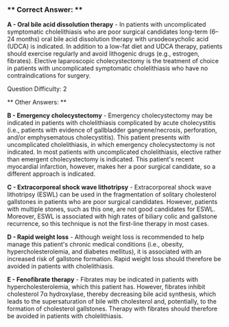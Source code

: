 ### ** Correct Answer: **

**A - Oral bile acid dissolution therapy** - In patients with uncomplicated symptomatic cholelithiasis who are poor surgical candidates long-term (6–24 months) oral bile acid dissolution therapy with ursodeoxycholic acid (UDCA) is indicated. In addition to a low-fat diet and UDCA therapy, patients should exercise regularly and avoid lithogenic drugs (e.g., estrogen, fibrates). Elective laparoscopic cholecystectomy is the treatment of choice in patients with uncomplicated symptomatic cholelithiasis who have no contraindications for surgery.

Question Difficulty: 2

** Other Answers: **

**B - Emergency cholecystectomy** - Emergency cholecystectomy may be indicated in patients with cholelithiasis complicated by acute cholecystitis (i.e., patients with evidence of gallbladder gangrene/necrosis, perforation, and/or emphysematous cholecystitis). This patient presents with uncomplicated cholelithiasis, in which emergency cholecystectomy is not indicated. In most patients with uncomplicated cholelithiasis, elective rather than emergent cholecystectomy is indicated. This patient's recent myocardial infarction, however, makes her a poor surgical candidate, so a different approach is indicated.

**C - Extracorporeal shock wave lithotripsy** - Extracorporeal shock wave lithotripsy (ESWL) can be used in the fragmentation of solitary cholesterol gallstones in patients who are poor surgical candidates. However, patients with multiple stones, such as this one, are not good candidates for ESWL. Moreover, ESWL is associated with high rates of biliary colic and gallstone recurrence, so this technique is not the first-line therapy in most cases.

**D - Rapid weight loss** - Although weight loss is recommended to help manage this patient's chronic medical conditions (i.e., obesity, hypercholesterolemia, and diabetes mellitus), it is associated with an increased risk of gallstone formation. Rapid weight loss should therefore be avoided in patients with cholelithiasis.

**E - Fenofibrate therapy** - Fibrates may be indicated in patients with hypercholesterolemia, which this patient has. However, fibrates inhibit cholesterol 7α hydroxylase, thereby decreasing bile acid synthesis, which leads to the supersaturation of bile with cholesterol and, potentially, to the formation of cholesterol gallstones. Therapy with fibrates should therefore be avoided in patients with cholelithiasis.

